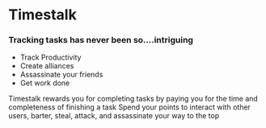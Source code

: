# Timestalk
### Tracking tasks has never been so....intriguing

- Track Productivity
- Create alliances
- Assassinate your friends
- Get work done


Timestalk rewards you for completing tasks by paying you for the time and completeness of finishing a task
Spend your points to interact with other users, barter, steal, attack, and assassinate your way to the top

